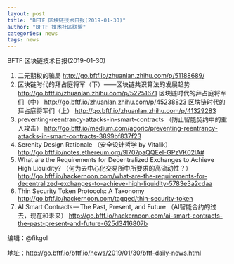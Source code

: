 ```yaml
---
layout: post
title: "BFTF 区块链技术日报(2019-01-30)"
author: "BFTF 技术社区联盟"
categories: news
tags: news
---
```


BFTF 区块链技术日报(2019-01-30)

1. 二元期权的骗局 <http://go.bftf.io/zhuanlan.zhihu.com/p/51188689/>
2. 区块链时代的拜占庭将军（下）——区块链共识算法的发展趋势 <http://go.bftf.io/zhuanlan.zhihu.com/p/52251671> 区块链时代的拜占庭将军们（中） <http://go.bftf.io/zhuanlan.zhihu.com/p/45238823>  区块链时代的拜占庭将军们（上） <http://go.bftf.io/zhuanlan.zhihu.com/p/41329283>
3. preventing-reentrancy-attacks-in-smart-contracts （防止智能契约中的重入攻击） <http://go.bftf.io/medium.com/agoric/preventing-reentrancy-attacks-in-smart-contracts-3899bf837f23>
4. Serenity Design Rationale （安全设计哲学 by Vitalik） <http://go.bftf.io/notes.ethereum.org/9l707paQQEeI-GPzVK02lA#>
5. What are the Requirements for Decentralized Exchanges to Achieve High Liquidity? （何为去中心化交易所中所要求的高流动性？） <http://go.bftf.io/hackernoon.com/what-are-the-requirements-for-decentralized-exchanges-to-achieve-high-liquidity-5783e3a2cdaa>
6. Thin Security Token Protocols: A Taxonomy <http://go.bftf.io/hackernoon.com/tagged/thin-security-token>
7. AI Smart Contracts — The Past, Present, and Future （AI智能合约的过去，现在和未来） <http://go.bftf.io/hackernoon.com/ai-smart-contracts-the-past-present-and-future-625d3416807b>

编辑：@fikgol

地址：http://go.bftf.io/bftf.io/news/2019/01/30/bftf-daily-news.html

